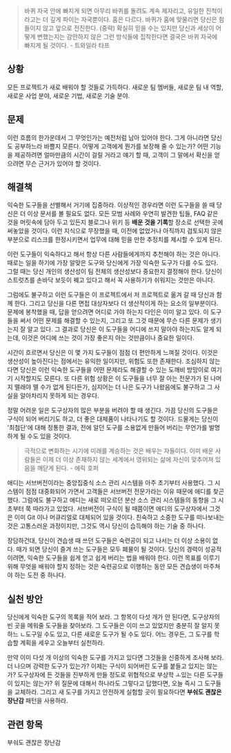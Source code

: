 > 바퀴 자국 안에 빠지게 되면 아무리 바퀴를 돌려도 계속 제자리고, 유일한 진척이라고는 더 깊게 파이는 자국뿐이다. 홈은 다르다. 바퀴가 홈에 맞물리면 당신은 힘들이지 않고 앞으로 전진한다. (중략) 확실히 믿을 수는 있지만 당신과 세상이 어떻게 변했는지는 감안하지 않은 그런 방식들에 집착한다면 결국은 바퀴 자국에 빠지게 될 것이다. - 트와일라 타프

## 상황
모든 프로젝트가 새로 배워야 할 것들로 가득하다. 새로운 팀 멤버들, 새로운 팀 내 역할, 새로운 사업 분야, 새로운 기법, 새로운 기술 분야.

## 문제
이런 흐름의 한가운데서 그 무엇인가는 예전처럼 남아 있어야 한다. 그게 아니라면 당신도 공부하느라 바쁠지 모른다. 어떻게 고객에게 뭔가를 보장해 줄 수 있는가? 어떤 기능을 제공하려면 얼마만큼의 시간이 걸릴 거라고 얘기 할 때, 고객이 그 말에서 확신을 얻으려면 무슨 근거가 있어야 할 것이다.

## 해결책
익숙한 도구들을 선별해서 거기에 집중하라. 이상적인 경우라면 이런 도구들을 쓸 때 당신은 더 이상 문서를 볼 필요도 없다. 모든 모범 사례와 우연히 발견한 팁들, FAQ 같은 것을 머릿속에 담아 두고 있든지 블로그나 위키 등 **배운 것을 기록**할 장소로 선택한 곳에 써놓았을 것이다. 이런 지식으로 무장했을 때, 이전에 없었거나 아직까지 검토되지 않은 부분으로 리스크를 한정시키면서 업무에 대해 믿을 만한 추정치를 제시할 수 있게 된다.

이런 도구들이 익숙하다고 해서 항상 다른 사람들에게까지 추천해야 하는 것은 아니다. 때로는 일을 하기에 가장 알맞은 도구와 당신에게 가장 익숙한 도구가 다를 수도 있다. 그럴 때는 당신 개인의 생산성이 팀 전체의 생산성보다 중요한지 결정해야 한다. 당신이 스트럿츠를 손바닥 보듯이 꿰고 있다고 해서 꼭 사용하기가 쉬워지는 것만은 아니다. 

그럼에도 불구하고 이런 도구들은 이 프로젝트에서 저 프로젝트로 옮겨 갈 때 당신과 함께 한다. 그리고 당신을 다른 면접 대상자보다 더 생산적이게 하는 요소의 일부분이다. 문제에 봉착했을 때, 답을 얻으려면 어디로 가야 하는지 다인은 이미 알고 있다. 이 도구들을 써서 어떤 문제를 해결할 수 있는지, 그리고 또 그것 때문에 무슨 다른 문제가 생기는지 잘 알고 있다. 그 결과로 당신은 이 도구들을 어디에 쓰지 말아야 하는지도 알게 되는데, 이것은 어디에 쓰는 것이 가장 좋은지 아는 것만큼이나 중요한 일이다.

시간이 흐르면서 당신은 이 몇 가지 도구들이 점점 더 편안하게 느껴질 것이다. 이것은 생산성이 높아진다는 점에서는 유익한 일이지만, 위험도 또한 존재한다. 조심하지 않는다면 당신은 이런 익숙한 도구들을 어떤 문제라도 해결할 수 있는 도깨비 방망이로 여기기 시작할지도 모른다. 또 다른 위험 상황은 이 도구들을 너무 잘 아는 전문가가 된 나머지 뗄래야 뗄 수가 없게 된다든가, 심지어는 더 나은 도구가 나왔음에도 불구하고 그 사실을 알아차리지 못하게 되는 경우다.

정말 어려운 일은 도구상자의 많은 부분을 버려야 할 때 생긴다. 가끔 당신의 도구들은 구식이 되어 버리기도 하고, 더 좋은 대체품이 나타나기도 할 것이다. 드물게는 당신이 '최첨단'에 대해 정통한 결과, 전에 알던 도구를 소용없게 만들어 버리는 무언가를 발명하게 될 수도 있을 것이다.

> 극적으로 변화하는 시기에 미래를 계승하는 것은 배우는 자들이다. 이미 배운 사람들은 이제 더 이상 존재하지 않는 세계에서 영위되는 삶에 자신이 맞추어져 있음을 깨닫게 된다. - 에릭 호퍼

애디는 서브버전이라는 중앙집중식 소스 관리 시스템을 아주 초기부터 사용했다. 그 시스템이 점점 대중화되어 가면서 고객들은 서브버전 전문가라는 이유 때문에 애디를 찾곤 했다. 그럼에도 불구하고 애디는 새로 떠오르던 분산 소스 관리 시스템들의 동향을 그 시초부터 쭉 따라가고 있었다. 서브버전이 구식이 될 때쯤이면 애디의 도구상자에서 그것은 이미 Git 이나 머큐리얼로 대체되어 있을 것이다. 친숙하고 소중한 도구를 떠나보내는 것은 고통스러운 과정이지만, 그것도 역시 당신이 습득해야 하는 기술 중 하나다. 

장담하건대, 당신이 견습생 때 쓰던 도구들은 숙련공이 되고 나서는 더 이상 소용이 없다. 때가 되면 당신이 즐겨 쓰는 도구들은 모두 폐물이 될 것이다. 당신의 경력이 성공적이려면, 익숙한 도구들을 쉽게 얻고 쉽게 버리는 법을 배워야 한다. 이런 목표를 이루기 위해 무엇을 배워야 할지 정하는 것은 숙련공으로 이행하는 동안 모든 견습생이 마주쳐야 하는 도전 중 하나다.

## 실천 방안
당신에게 익숙한 도구의 목록을 적어 보라. 그 항목이 다섯 개가 안 된다면, 도구상자의 빈 곳을 메워줄 도구들을 찾아보라. 그 도구들은 이미 쓰고 있었지만 충분히 잘 알지 못하느 ㄴ도구일 수도 있고, 다른 새로운 도구가 될 수도 있다. 어느 경우든, 그 도구를 학습할 계획을 세우고 오늘부터 실천하라.

만약 이미 다섯 개 이상의 익숙한 도구를 가지고 있다면 그것들을 신중하게 조사해 보라. 더 나으며 강력한 도구가 있는가? 이제는 구식이 되어버린 도구를 붙들고 있지는 않는가? 도구상자에 든 것들을 진부하게 만들 정도로 위협적으로 부상학 ㅗ있는 다른 도구들이 있지는 않는가? 위 질문에 대해서 하나라도 그렇다고 답했다면, 오늘 즉시 그 도구들을 교체하라. 그리고 새 도구를 가지고 안전하게 실험할 곳이 필요하다면 **부숴도 괜찮은 장난감** 패턴을 사용하라.

## 관련 항목
부숴도 괜찮은 장난감